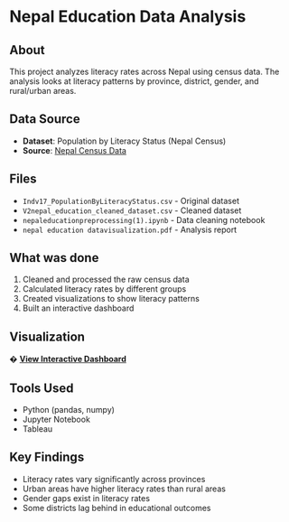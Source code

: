 # Nepal Education Data Analysis

## About

This project analyzes literacy rates across Nepal using census data. The analysis looks at literacy patterns by province, district, gender, and rural/urban areas.

## Data Source

- **Dataset**: Population by Literacy Status (Nepal Census)
- **Source**: [Nepal Census Data](https://censusnepal.cbs.gov.np/results/downloads/census-dataset)

## Files

- `Indv17_PopulationByLiteracyStatus.csv` - Original dataset
- `V2nepal_education_cleaned_dataset.csv` - Cleaned dataset
- `nepaleducationpreprocessing(1).ipynb` - Data cleaning notebook
- `nepal education datavisualization.pdf` - Analysis report

## What was done

1. Cleaned and processed the raw census data
2. Calculated literacy rates by different groups
3. Created visualizations to show literacy patterns
4. Built an interactive dashboard

## Visualization

� **[View Interactive Dashboard](https://public.tableau.com/views/educationnepalvisualization/Dashboard1?:language=en-US&:sid=&:redirect=auth&:display_count=n&:origin=viz_share_link)**

## Tools Used

- Python (pandas, numpy)
- Jupyter Notebook
- Tableau

## Key Findings

- Literacy rates vary significantly across provinces
- Urban areas have higher literacy rates than rural areas
- Gender gaps exist in literacy rates
- Some districts lag behind in educational outcomes
